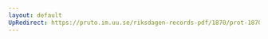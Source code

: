 ```yaml
---
layout: default
UpRedirect: https://pruto.im.uu.se/riksdagen-records-pdf/1870/prot-1870--fk--512/prot-1870--fk--512_000.pdf
---
```

